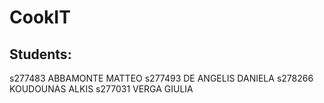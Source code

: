 # CookIT 

## Students:
s277483 ABBAMONTE MATTEO
s277493 DE ANGELIS DANIELA
s278266 KOUDOUNAS ALKIS 
s277031 VERGA GIULIA

